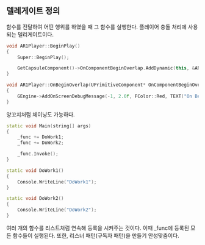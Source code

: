 ## 델레게이트 정의

함수를 전달하여 어떤 행위를 하였을 때 그 함수를 실행한다.
플레이어 충돌 처리에 사용되는 델리게이트이다.

```cpp
void AR1Player::BeginPlay()
{
	Super::BeginPlay();

	GetCapsuleComponent()->OnComponentBeginOverlap.AddDynamic(this, &AR1Player::OnBeginOverlap);
}

void AR1Player::OnBeginOverlap(UPrimitiveComponent* OnComponentBeginOverlap, AActor* OtherActor, UPrimitiveComponent* OtherComp, int32 OtherBodyIndex, bool bFromSweep, const FHitResult& SweepResult)
{
	GEngine->AddOnScreenDebugMessage(-1, 2.0f, FColor::Red, TEXT("On Begin Overlap"));
}

```

양꼬치처럼 체이닝도 가능하다.
```cpp
static void Main(string[] args)
{
    _func += DoWork1;
    _func += DoWork2;

    _func.Invoke();
}

static void DoWork1()
{
    Console.WriteLine("DoWork1");
}

static void DoWork2()
{
    Console.WriteLine("DoWork2");
}
```

여러 개의 함수를 리스트처럼 연속해 등록을 시켜주는 것이다. 이때 _func에 등록된 모든 함수들이 실행된다.
또한, 리스너 패턴(구독자 패턴)을 만들기 안성맞춤이다. 